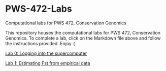 # PWS-472-Labs
 Computational labs for PWS 472, Conservation Genomics

This repository houses the computational labs for PWS 472, Conservation Genomics. To complete a lab, click on the Markdown file above and follow the instructions provided. Enjoy :)

[Lab 0: Logging into the supercomputer](https://github.com/pbfrandsen/PWS-472-Labs/blob/master/Lab%200-%20Introduction%20to%20the%20Supercomputer.md)

[Lab 1: Estimating Fst from empirical data](https://github.com/pbfrandsen/PWS-472-Labs/blob/master/Lab%201-%20Estimating%20FST%20from%20empirical%20data.md)